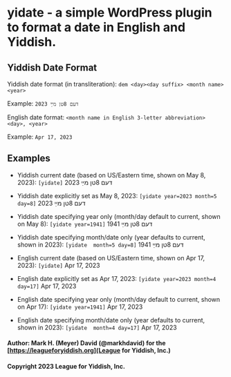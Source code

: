 # yidate - a simple WordPress plugin to format a date in English and Yiddish.

## Yiddish Date Format


Yiddish date format (in transliteration): `dem <day><day suffix> <month name> <year>`

Example: `דעם 8טן מײַ 2023`


English date format: `<month name in English 3-letter abbreviation> <day>, <year>`

Example: `Apr 17, 2023`


## Examples

  * Yiddish current date (based on US/Eastern time, shown on May 8, 2023): `[yidate]` דעם 8טן מײַ 2023
  * Yiddish date explicitly set as May 8, 2023: `[yidate year=2023 month=5 day=8]` דעם 8טן מײַ 2023
  * Yiddish date specifying year only (month/day default to current, shown on May 8): `[yidate year=1941]` דעם 8טן מײַ 1941
  * Yiddish date specifying month/date only (year defaults to current, shown in 2023): `[yidate  month=5 day=8]` דעם 8טן מײַ 1941


  * English current date (based on US/Eastern time, shown on Apr 17, 2023): `[yidate]` Apr 17, 2023
  * English date explicitly set as Apr 17, 2023: `[yidate year=2023 month=4 day=17]` Apr 17, 2023
  * English date specifying year only (month/day default to current, shown on Apr 17): `[yidate year=1941]` Apr 17, 2023
  * English date specifying month/date only (year defaults to current, shown in 2023): `[yidate  month=4 day=17]` Apr 17, 2023

#### Author: Mark H. (Meyer) David (@markhdavid) for the [https://leagueforyiddish.org](League for Yiddish, Inc.)
#### Copyright 2023 League for Yiddish, Inc.
